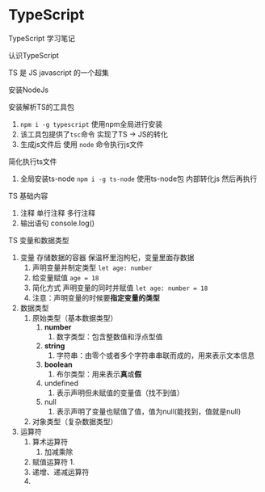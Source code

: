 # TypeScript
TypeScript 学习笔记

认识TypeScript

TS 是 JS javascript 的一个超集

安装NodeJs 

安装解析TS的工具包
1. ` npm i -g typescript ` 使用npm全局进行安装
2. 该工具包提供了` tsc `命令 实现了TS -> JS的转化
3. 生成js文件后 使用 ` node ` 命令执行js文件

简化执行ts文件

1. 全局安装ts-node ` npm i -g ts-node ` 使用ts-node包 内部转化js 然后再执行

TS 基础内容
1. 注释 单行注释 多行注释
2. 输出语句 console.log()

TS 变量和数据类型
1. 变量 存储数据的容器 保温杯里泡枸杞，变量里面存数据
   1. 声明变量并制定类型 `let age: number `
   2. 给变量赋值 ` age = 18 `
   3. 简化方式 声明变量的同时并赋值 ` let age: number = 18 `
   4. 注意：声明变量的时候要**指定变量的类型**
2. 数据类型
   1. 原始类型（基本数据类型）
      1. **number**
         1. 数字类型：包含整数值和浮点型值
      2. **string**
         1. 字符串：由零个或者多个字符串串联而成的，用来表示文本信息
      3. **boolean**
         1. 布尔类型：用来表示**真**或**假**
      4. undefined
         1. 表示声明但未赋值的变量值（找不到值）
      5. null
         1. 表示声明了变量也赋值了值，值为null(能找到，值就是null)
   2. 对象类型（复杂数据类型）
3. 运算符
   1. 算术运算符
      1. 加减乘除
   2. 赋值运算符
      1. 
   3. 递增、递减运算符
   4. 
